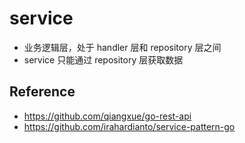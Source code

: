 # service

 - 业务逻辑层，处于 handler 层和 repository 层之间 
 - service 只能通过 repository 层获取数据
 
 ## Reference
 - https://github.com/qiangxue/go-rest-api
 - https://github.com/irahardianto/service-pattern-go